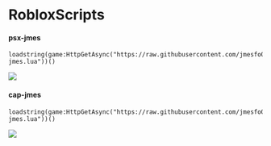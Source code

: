 # RobloxScripts

#### psx-jmes

```
loadstring(game:HttpGetAsync("https://raw.githubusercontent.com/jmesfo0/RobloxScripts/main/psx-jmes.lua"))()
```
![](https://i.imgur.com/roC0SHU.png)


#### cap-jmes

```
loadstring(game:HttpGetAsync("https://raw.githubusercontent.com/jmesfo0/RobloxScripts/main/cap-jmes.lua"))()
```
![](https://i.imgur.com/AD61YxY.png)
